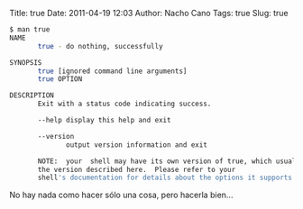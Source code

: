 Title: true
Date: 2011-04-19 12:03
Author: Nacho Cano
Tags: true
Slug: true

```bash
$ man true
NAME
       true - do nothing, successfully

SYNOPSIS
       true [ignored command line arguments]
       true OPTION

DESCRIPTION
       Exit with a status code indicating success.

       --help display this help and exit

       --version
              output version information and exit

       NOTE:  your  shell may have its own version of true, which usually supersedes
       the version described here.  Please refer to your
       shell's documentation for details about the options it supports.
```

No hay nada como hacer sólo una cosa, pero hacerla bien...
